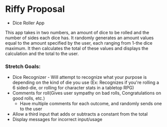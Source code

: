 # Riffy Proposal

* Dice Roller App
  
This app takes in two numbers, an amount of dice to be rolled and the number of sides
each dice has. It randomly generates an amount values equal to the amount specified by the user, each ranging from 1-the dice maximum. It then calculates the total of these values and displays the calculation and the total to the user. 

### Stretch Goals:
* Dice Recognizer - Will attempt to recognize what your purpose is depending on the kind of 
die you use (Ex: Recognizes if you're rolling a 6 sided-die, or rolling for character stats in a tabletop RPG)
* Comments for roll(Gives user sympathy on bad rolls, Congratulations on good rolls, etc.)
  * Have multiple comments for each outcome, and randomly sends one to the user
* Allow a third input that adds or subtracts a constant from the total
* Display messages for incorrect input/usage
